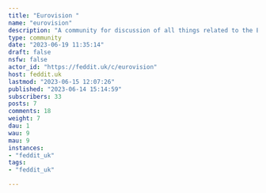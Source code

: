 ```yaml
---
title: "Eurovision " 
name: "eurovision"
description: "A community for discussion of all things related to the Eurovision Song Contest.Rules:- No racism, xenophobia, homophobia, transphobia, etc.- No spam (a bit of promoting is OK if it’s related to Eurovision, but don’t take the piss).- Posts must be relevant to Eurovision in some way.- No harassment or abuse."
type: community
date: "2023-06-19 11:35:14"
draft: false
nsfw: false
actor_id: "https://feddit.uk/c/eurovision"
host: feddit.uk
lastmod: "2023-06-15 12:07:26"
published: "2023-06-14 15:14:59"
subscribers: 33
posts: 7
comments: 18
weight: 7
dau: 1
wau: 9
mau: 9
instances:
- "feddit_uk"
tags: 
- "feddit_uk"

---
```

